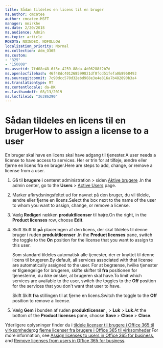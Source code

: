 ```yaml
---
title: Sådan tildeles en licens til en bruger
ms.author: cmcatee
author: cmcatee-MSFT
manager: mnirkhe
ms.date: 2/20/2018
ms.audience: Admin
ms.topic: article
ROBOTS: NOINDEX, NOFOLLOW
localization_priority: Normal
ms.collection: Adm_O365
ms.custom:
- "325"
- "150008"
ms.assetid: 7fd08e48-6f3c-4259-88da-4d06288f2b7d
ms.openlocfilehash: 46f48dc401268599821df0fcd51fefa0b8968493
ms.sourcegitcommit: 7c90dcc570d32ebd968e3e4e816a7b482890b3a4
ms.translationtype: MT
ms.contentlocale: da-DK
ms.lasthandoff: 08/13/2019
ms.locfileid: "36386290"
---
```

# <a name="how-to-assign-a-license-to-a-user"></a><span data-ttu-id="39f62-102">Sådan tildeles en licens til en bruger</span><span class="sxs-lookup"><span data-stu-id="39f62-102">How to assign a license to a user</span></span>

<span data-ttu-id="39f62-103">En bruger skal have en licens skal have adgang til tjenester.</span><span class="sxs-lookup"><span data-stu-id="39f62-103">A user needs a license to have access to services.</span></span> <span data-ttu-id="39f62-104">Her er trin for at tilføje, ændre eller fjerne en licens fra en bruger.</span><span class="sxs-lookup"><span data-stu-id="39f62-104">Here are steps to add, change, or remove a license from a user.</span></span>
  
1. <span data-ttu-id="39f62-105">Gå til **brugere** i centeret administration \> siden [Aktive brugere](https://go.microsoft.com/fwlink/p/?linkid=834822) .</span><span class="sxs-lookup"><span data-stu-id="39f62-105">In the admin center, go to the **Users** \> [Active Users](https://go.microsoft.com/fwlink/p/?linkid=834822) page.</span></span>

2. <span data-ttu-id="39f62-106">Marker afkrydsningsfeltet ud for navnet på den bruger, du vil tildele, ændre eller fjerne en licens.</span><span class="sxs-lookup"><span data-stu-id="39f62-106">Select the box next to the name of the user to whom you want to assign, change, or remove a license.</span></span>

3. <span data-ttu-id="39f62-107">Vælg **Rediger**i rækken **produktlicenser** til højre.</span><span class="sxs-lookup"><span data-stu-id="39f62-107">On the right, in the **Product licenses** row, choose **Edit**.</span></span>

4. <span data-ttu-id="39f62-108">Skift Skift til **på** placeringen af den licens, der skal tildeles til denne bruger i ruden **produktlicenser** .</span><span class="sxs-lookup"><span data-stu-id="39f62-108">In the **Product licenses** pane, switch the toggle to the **On** position for the license that you want to assign to this user.</span></span>

    <span data-ttu-id="39f62-109">Som standard tildeles automatisk alle tjenester, der er knyttet til denne licens til brugeren.</span><span class="sxs-lookup"><span data-stu-id="39f62-109">By default, all services associated with that license are automatically assigned to the user.</span></span> <span data-ttu-id="39f62-110">For at begrænse, hvilke tjenester er tilgængelige for brugeren, skifte skifter til **fra** positionen for tjenesterne, du ikke ønsker, at brugeren skal have.</span><span class="sxs-lookup"><span data-stu-id="39f62-110">To limit which services are available to the user, switch the toggles to the **Off** position for the services that you don't want that user to have.</span></span>

    <span data-ttu-id="39f62-111">Skift Skift **fra** stillingen til at fjerne en licens.</span><span class="sxs-lookup"><span data-stu-id="39f62-111">Switch the toggle to the **Off** position to remove a license.</span></span>

5. <span data-ttu-id="39f62-112">Vælg **Gem** i bunden af ruden **produktlicenser** , \> **Luk** \> **Luk**.</span><span class="sxs-lookup"><span data-stu-id="39f62-112">At the bottom of the **Product licenses** pane, choose **Save** \> **Close** \> **Close**.</span></span>

<span data-ttu-id="39f62-113">Yderligere oplysninger finder du i [tildele licenser til brugere i Office 365 til virksomheder](https://docs.microsoft.com/en-us/office365/admin/subscriptions-and-billing/assign-licenses-to-users)og [fjerne licenser fra brugere i Office 365 til virksomheder](https://docs.microsoft.com/en-us/office365/admin/subscriptions-and-billing/remove-licenses-from-users).</span><span class="sxs-lookup"><span data-stu-id="39f62-113">For more information, see [Assign licenses to users in Office 365 for business](https://docs.microsoft.com/en-us/office365/admin/subscriptions-and-billing/assign-licenses-to-users), and [Remove licenses from users in Office 365 for business](https://docs.microsoft.com/en-us/office365/admin/subscriptions-and-billing/remove-licenses-from-users).</span></span>